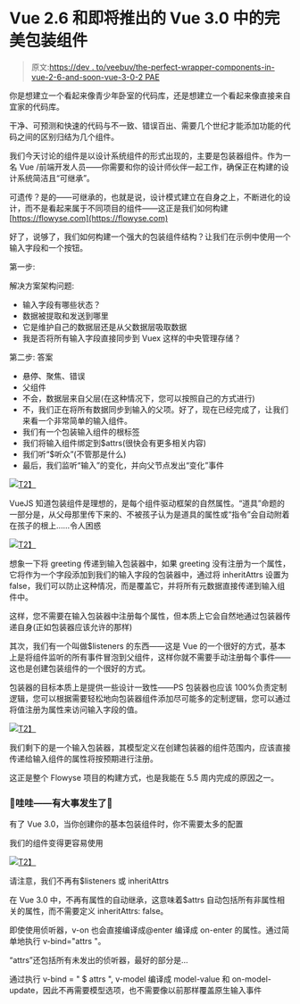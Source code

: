 # Vue 2.6 和即将推出的 Vue 3.0 中的完美包装组件

> 原文:[https://dev . to/veebuv/the-perfect-wrapper-components-in-vue-2-6-and-soon-vue-3-0-2 PAE](https://dev.to/veebuv/the-perfect-wrapper-components-in-vue-2-6-and-soon-vue-3-0-2pae)

你是想建立一个看起来像青少年卧室的代码库，还是想建立一个看起来像直接来自宜家的代码库。

干净、可预测和快速的代码与不一致、错误百出、需要几个世纪才能添加功能的代码之间的区别归结为几个组件。

我们今天讨论的组件是以设计系统组件的形式出现的，主要是包装器组件。作为一名 Vue /前端开发人员——你需要和你的设计师伙伴一起工作，确保正在构建的设计系统简洁且“可继承”。

可遗传？是的——可继承的，也就是说，设计模式建立在自身之上，不断进化的设计，而不是看起来属于不同项目的组件——这正是我们如何构建[https://flowyse.com](https://flowyse.com)

好了，说够了，我们如何构建一个强大的包装组件结构？让我们在示例中使用一个输入字段和一个按钮。

第一步:

解决方案架构问题:

*   输入字段有哪些状态？
*   数据被提取和发送到哪里
*   它是维护自己的数据层还是从父数据层吸取数据
*   我是否将所有输入字段直接同步到 Vuex 这样的中央管理存储？

第二步:
答案

*   悬停、聚焦、错误
*   父组件
*   不会，数据层来自父层(在这种情况下，您可以按照自己的方式进行)
*   不，我们正在将所有数据同步到输入的父项。好了，现在已经完成了，让我们来看一个非常简单的输入组件。
*   我们有一个包装输入组件的根标签
*   我们将输入组件绑定到$attrs(很快会有更多相关内容)
*   我们听“$听众”(不管那是什么)
*   最后，我们监听“输入”的变化，并向父节点发出“变化”事件

[![](../Images/bd51302406050a212cc2730e3b0b933f.png)T2】](https://res.cloudinary.com/practicaldev/image/fetch/s--bj6xQoDd--/c_limit%2Cf_auto%2Cfl_progressive%2Cq_auto%2Cw_880/https://miro.medium.com/max/633/1%2AUxRUq2BQdflM8tRmYH2Y9w.png)

VueJS 知道包装组件是理想的，是每个组件驱动框架的自然属性。“道具”命题的一部分是，从父母那里传下来的、不被孩子认为是道具的属性或“指令”会自动附着在孩子的根上……令人困惑

[![](../Images/04de10791b19eb59e4679d846e20bf0e.png)T2】](https://res.cloudinary.com/practicaldev/image/fetch/s--VvJRFWal--/c_limit%2Cf_auto%2Cfl_progressive%2Cq_auto%2Cw_880/https://miro.medium.com/max/251/1%2An-cq13-yYyyjoNeBpiErrg.png)

想象一下将 greeting 传递到输入包装器中，如果 greeting 没有注册为一个属性，它将作为一个字段添加到我们的输入字段的包装器中，通过将 inheritAttrs 设置为 false，我们可以防止这种情况，而是覆盖它，并将所有元数据直接传递到输入组件中。

这样，您不需要在输入包装器中注册每个属性，但本质上它会自然地通过包装器传递自身(正如包装器应该允许的那样)

其次，我们有一个叫做$listeners 的东西——这是 Vue 的一个很好的方式，基本上是将组件监听的所有事件冒泡到父组件，这样你就不需要手动注册每个事件——这也是创建包装组件的一个很好的方式。

包装器的目标本质上是提供一些设计一致性——PS 包装器也应该 100%负责定制逻辑，您可以根据需要轻松地向包装器组件添加尽可能多的定制逻辑，您可以通过将值注册为属性来访问输入字段的值。

[![](../Images/9bdc7821c1039abd2ab02e11f59dde59.png)T2】](https://res.cloudinary.com/practicaldev/image/fetch/s--W5EKHVPB--/c_limit%2Cf_auto%2Cfl_progressive%2Cq_auto%2Cw_880/https://miro.medium.com/max/273/1%2AiSMGKl5PxXi1f9NG5alcNg.png)

我们剩下的是一个输入包装器，其模型定义在创建包装器的组件范围内，应该直接传递给输入组件的属性将按预期进行注册。

这正是整个 Flowyse 项目的构建方式，也是我能在 5.5 周内完成的原因之一。

### [](#whoa-whoa-something-huge-is-up)🚨哇哇——有大事发生了🚨

有了 Vue 3.0，当你创建你的基本包装组件时，你不需要太多的配置

我们的组件变得更容易使用

[![](../Images/84cad36ba243ea556def2c1f7f011c5c.png)T2】](https://res.cloudinary.com/practicaldev/image/fetch/s--EUSrYzzY--/c_limit%2Cf_auto%2Cfl_progressive%2Cq_auto%2Cw_880/https://miro.medium.com/max/552/1%2AtsiE4bQDN-shy1s8Lefosg.png)

请注意，我们不再有$listeners 或 inheritAttrs

在 Vue 3.0 中，不再有属性的自动继承，这意味着$attrs 自动包括所有非属性相关的属性，而不需要定义 inheritAttrs: false。

即使使用侦听器，v-on 也会直接编译成@enter 编译成 on-enter 的属性。通过简单地执行 v-bind="attrs "。

“attrs”还包括所有未发出的侦听器，最好的部分是…

通过执行 v-bind = " $ attrs ", v-model 编译成 model-value 和 on-model-update，因此不再需要模型选项，也不需要像以前那样覆盖原生输入事件